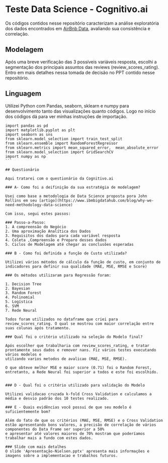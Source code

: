 # Teste Data Science - Cognitivo.ai

Os códigos contidos nesse repositório caracterizam a análise exploratória dos dados encontrados em [AirBnb Data](http://insideairbnb.com/get-the-data.html), 
avaliando sua consistência e correlação.

## Modelagem

Após uma breve verificação das 3 possíveis variáveis resposta, escolhi a segmentação dos principais assuntos das reviews (review_scores_rating).
Entro em mais detalhes nessa tomada de decisão no PPT contido nesse repositório.

## Linguagem

Utilizei Python com Pandas, seaborn, sklearn e numpy para desenvolvimento tanto das visualizações quanto códigos. 
Logo no início dos códigos dá para ver minhas instruções de importação.

````
import pandas as pd
import matplotlib.pyplot as plt
import seaborn as sns
from sklearn.model_selection import train_test_split
from sklearn.ensemble import RandomForestRegressor
from sklearn.metrics import mean_squared_error,  mean_absolute_error
from sklearn.model_selection import GridSearchCV
import numpy as np
```

## Questionário

Aqui tratarei com o questionário da Cognitivo.ai

### A- Como foi a deifinição da sua estratégia de modelagem?

Usei como base a metodologia de Data Science proposta pora John Rollins em seu [artigo](https://www.ibmbigdatahub.com/blog/why-we-need-methodology-data-science)

Com isso, segui estes passos:

### Passo-a-Passo:
1. A compreensão do Negócio
2. Uma aproximação Analítica dos Dados
3. Requisitos dos dados para cada variável resposta
4. Coleta ,Compreensão e Preparo desses dados
5. Ciclos de Modelagem até chegar as conclusões esperadas

### B - Como foi definida a função de Custo utilizada?

Utilizei vários métodos de cálculo da função de custo, em conjunto de indicadores para definir sua qualidade (MAE, MSE, RMSE e Score)

### Os métodos utilizaram para Regressão foram:

1. Decision Tree
2. Bayesian
3. Random Forest
4. Polinomial
5. Logística
6. SVM
7. Rede Neural

Todos foram utilizados no dataframe que criei para review_scores_rating. O qual se mostrou com maior correlação entre suas colunas após tratamento. 

### Qual foi o critério utilizado na seleção do Modelo final?

Após escolher que trabalharia com review_scores_rating, e tratar prontamente seus dados e remover nans. Fiz vários testes executando vários modelos e
utilzando varios metodos de avalicao (MAE, MSE, RMSE). 

O que obteve melhor MSE e maior score (0.71) foi o Random Forest, entretanto, a Rede Neural foi superior a todos e este foi escolhido.


### D - Qual foi o critério utilizado para validação do Modelo

Utilizei validacao cruzada k-fold Cross Validation e calculamos a média e desvio padrão dos 10 testes realizado.

### E - Quais evidências você possui de que seu modelo é suficientemente bom?

Além do fato de que os critérios (MAE, MSE, RMSE) e o Cross Validation estão apresentando bons valores, a precisão de correlação de vários componentes do Data Frame ser superior a 50% 
e apresentar até valores maiores de 70% mostram que poderíamos trabalhar mais a fundo com estes dados.

### Slide com mais detalhes
O slide 'Apresentação-Nielsen.pptx' apresenta mais informações e imagens sobre a implementacao e trabalhos futuros.






